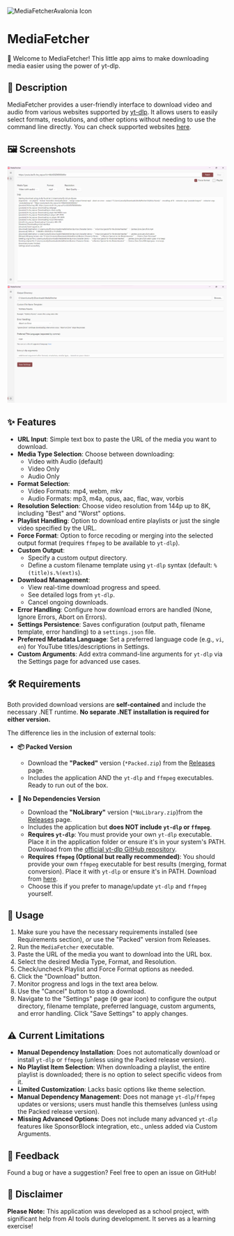 <img src="Assets/MediaFetcher.ico" alt="MediaFetcherAvalonia Icon" width="64"/>

# MediaFetcher

👋 Welcome to MediaFetcher! This little app aims to make downloading media easier using the power of yt-dlp.

## 📝 Description

MediaFetcher provides a user-friendly interface to download video and audio from various websites supported by [yt-dlp](https://github.com/yt-dlp/yt-dlp).
It allows users to easily select formats, resolutions, and other options without needing to use the command line directly.
You can check supported websites [here](https://github.com/yt-dlp/yt-dlp/blob/master/supportedsites.md).

## 🖼️ Screenshots

![Application Screenshot 1](Assets/screenshot1.png)
![Application Screenshot 2](Assets/screenshot2.png)

## ✨ Features

* **URL Input**: Simple text box to paste the URL of the media you want to download.
* **Media Type Selection**: Choose between downloading:
  * Video with Audio (default)
  * Video Only
  * Audio Only
* **Format Selection**:
  * Video Formats: mp4, webm, mkv
  * Audio Formats: mp3, m4a, opus, aac, flac, wav, vorbis
* **Resolution Selection**: Choose video resolution from 144p up to 8K, including "Best" and "Worst" options.
* **Playlist Handling**: Option to download entire playlists or just the single video specified by the URL.
* **Force Format**: Option to force recoding or merging into the selected output format (requires `ffmpeg` to be available to `yt-dlp`).
* **Custom Output**:
  * Specify a custom output directory.
  * Define a custom filename template using `yt-dlp` syntax (default: `%(title)s.%(ext)s`).
* **Download Management**:
  * View real-time download progress and speed.
  * See detailed logs from `yt-dlp`.
  * Cancel ongoing downloads.
* **Error Handling**: Configure how download errors are handled (None, Ignore Errors, Abort on Errors).
* **Settings Persistence**: Saves configuration (output path, filename template, error handling) to a `settings.json` file.
* **Preferred Metadata Language**: Set a preferred language code (e.g., `vi`, `en`) for YouTube titles/descriptions in Settings.
* **Custom Arguments**: Add extra command-line arguments for `yt-dlp` via the Settings page for advanced use cases.

## 🛠️ Requirements

Both provided download versions are **self-contained** and include the necessary .NET runtime. **No separate .NET installation is required for either version.**

The difference lies in the inclusion of external tools:

* **📦 Packed Version**
  * Download the **"Packed"** version (`*Packed.zip`) from the [Releases](https://github.com/lotusify/MediaFetcherAvalonia/releases/latest) page.
  * Includes the application AND the `yt-dlp` and `ffmpeg` executables. Ready to run out of the box.

* **💨 No Dependencies Version**
  * Download the **"NoLibrary"** version (`*NoLibrary.zip`)from the [Releases](https://github.com/lotusify/MediaFetcherAvalonia/releases/latest) page.
  * Includes the application but **does NOT include `yt-dlp` or `ffmpeg`**.
  * **Requires `yt-dlp`**: You must provide your own `yt-dlp` executable. Place it in the application folder or ensure it's in your system's PATH. Download from the [official yt-dlp GitHub repository](https://github.com/yt-dlp/yt-dlp).
  * **Requires `ffmpeg` (Optional but really recommended)**: You should provide your own `ffmpeg` executable for best results (merging, format conversion). Place it with `yt-dlp` or ensure it's in PATH. Download from [here](https://ffmpeg.org/download.html).
  * Choose this if you prefer to manage/update `yt-dlp` and `ffmpeg` yourself.

## 🚀 Usage

1.  Make sure you have the necessary requirements installed (see Requirements section), *or* use the "Packed" version from Releases.
2.  Run the `MediaFetcher` executable.
3.  Paste the URL of the media you want to download into the URL box.
4.  Select the desired Media Type, Format, and Resolution.
5.  Check/uncheck Playlist and Force Format options as needed.
6.  Click the "Download" button.
7.  Monitor progress and logs in the text area below.
8.  Use the "Cancel" button to stop a download.
9.  Navigate to the "Settings" page (⚙️ gear icon) to configure the output directory, filename template, preferred language, custom arguments, and error handling. Click "Save Settings" to apply changes.

## ⚠️ Current Limitations

* **Manual Dependency Installation**: Does not automatically download or install `yt-dlp` or `ffmpeg` (unless using the Packed release version).
* **No Playlist Item Selection**: When downloading a playlist, the entire playlist is downloaded; there is no option to select specific videos from it.
* **Limited Customization**: Lacks basic options like theme selection.
* **Manual Dependency Management**: Does not manage `yt-dlp`/`ffmpeg` updates or versions; users must handle this themselves (unless using the Packed release version).
* **Missing Advanced Options**: Does not include many advanced `yt-dlp` features like SponsorBlock integration, etc., unless added via Custom Arguments.

## 🤔 Feedback

Found a bug or have a suggestion? Feel free to open an issue on GitHub!

## 🙏 Disclaimer

**Please Note:** This application was developed as a school project, with significant help from AI tools during development. It serves as a learning exercise!
